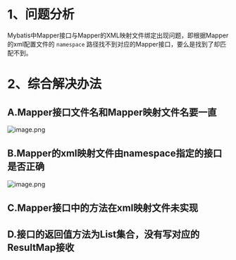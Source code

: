 <a name="Cjnyl"></a>
# 1、问题分析
Mybatis中Mapper接口与Mapper的XML映射文件绑定出现问题，即根据Mapper的xml配置文件的 `namespace` 路径找不到对应的Mapper接口，要么是找到了却匹配不到。
<a name="TNZxs"></a>
# 2、综合解决办法
<a name="sEOYs"></a>
## A.Mapper接口文件名和Mapper映射文件名要一直
![image.png](https://cdn.nlark.com/yuque/0/2019/png/396745/1577773595883-dc736f8a-d162-4b7d-9dc0-29e8b0139ef9.png#align=left&display=inline&height=320&originHeight=320&originWidth=266&size=14868&status=done&style=none&width=266)
<a name="1ZdlG"></a>
## B.Mapper的xml映射文件由namespace指定的接口是否正确
![image.png](https://cdn.nlark.com/yuque/0/2019/png/396745/1577773703914-a0364186-6ed8-44b2-8bf7-c1167d4d0324.png#align=left&display=inline&height=393&originHeight=393&originWidth=1266&size=109961&status=done&style=none&width=1266)
<a name="P7UVM"></a>
## C.Mapper接口中的方法在xml映射文件未实现
<a name="fALjG"></a>
## D.接口的返回值方法为List集合，没有写对应的ResultMap接收
